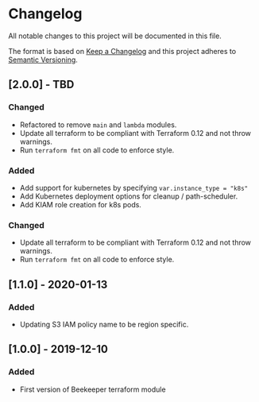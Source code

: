 # Changelog
All notable changes to this project will be documented in this file.

The format is based on [Keep a Changelog](http://keepachangelog.com/en/1.0.0/) and this project adheres to [Semantic Versioning](http://semver.org/spec/v2.0.0.html).

## [2.0.0] - TBD
### Changed
- Refactored to remove `main` and `lambda` modules.
- Update all terraform to be compliant with Terraform 0.12 and not throw warnings.
- Run `terraform fmt` on all code to enforce style.

### Added
- Add support for kubernetes by specifying `var.instance_type = "k8s"` 
- Add Kubernetes deployment options for cleanup / path-scheduler.
- Add KIAM role creation for k8s pods.

### Changed
- Update all terraform to be compliant with Terraform 0.12 and not throw warnings.
- Run `terraform fmt` on all code to enforce style.

## [1.1.0] - 2020-01-13
### Added
- Updating S3 IAM policy name to be region specific.

## [1.0.0] - 2019-12-10
### Added
- First version of Beekeeper terraform module
